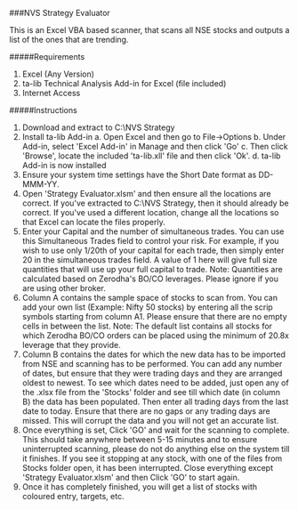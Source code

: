 ###NVS Strategy Evaluator

This is an Excel VBA based scanner, that scans all NSE stocks and outputs a list of the ones that are trending.

#####Requirements
1. Excel (Any Version)
2. ta-lib Technical Analysis Add-in for Excel (file included)
3. Internet Access

#####Instructions
1. Download and extract to C:\NVS Strategy
2. Install ta-lib Add-in
	a. Open Excel and then go to File->Options
	b. Under Add-in, select 'Excel Add-in' in Manage and then click 'Go'
	c. Then click 'Browse', locate the included 'ta-lib.xll' file and then click 'Ok'.
	d. ta-lib Add-in is now installed
3. Ensure your system time settings have the Short Date format as DD-MMM-YY.
4. Open 'Strategy Evaluator.xlsm' and then ensure all the locations are correct. If you've extracted to C:\NVS Strategy, then it should already be correct.
If you've used a different location, change all the locations so that Excel can locate the files properly.
5. Enter your Capital and the number of simultaneous trades. You can use this Simultaneous Trades field to control your risk.
For example, if you wish to use only 1/20th of your capital for each trade, then simply enter 20 in the simultaneous trades field. A value of 1 here will give
full size quantities that will use up your full capital to trade.
Note: Quantities are calculated based on Zerodha's BO/CO leverages. Please ignore if you are using other broker.
6. Column A contains the sample space of stocks to scan from. You can add your own list (Example: Nifty 50 stocks) by entering all the scrip symbols starting from 
column A1. Please ensure that there are no empty cells in between the list.
Note: The default list contains all stocks for which Zerodha BO/CO orders can be placed using the minimum of 20.8x leverage that they provide.
7. Column B contains the dates for which the new data has to be imported from NSE and scanning has to be performed. You can add any number of dates, but ensure 
that they were trading days and they are arranged oldest to newest. To see which dates need to be added, just open any of the .xlsx file from the 'Stocks' 
folder and see till which date (in column B) the data has been populated. Then enter all trading days from the last date to today. Ensure that there are no
gaps or any trading days are missed. This will corrupt the data and you will not get an accurate list.
8. Once everything is set, Click 'GO' and wait for the scanning to complete. This should take anywhere between 5-15 minutes and to ensure uninterrupted 
scanning, please do not do anything else on the system till it finishes. If you see it stopping at any stock, with one of the files from Stocks folder open, 
it has been interrupted. Close everything except 'Strategy Evaluator.xlsm' and then Click 'GO' to start again.
9. Once it has completely finished, you will get a list of stocks with coloured entry, targets, etc.

